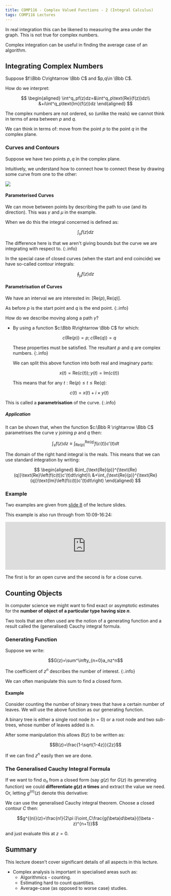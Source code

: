 ```yaml
---
title: COMP116 - Complex Valued Functions - 2 (Integral Calculus)
tags: COMP116 Lectures
---
```

In real integration this can be likened to measuring the area under the graph. This is not true for complex numbers.

Complex integration can be useful in finding the average case of an algorithm.

## Integrating Complex Numbers
Suppose $f:\Bbb C\rightarrow \Bbb C$ and $p,q\in \Bbb C$.

How do we interpret:

$$
\begin{aligned}
\int^q_pf(z)dz=&\int^q_p\text{Re}(f(z))dz\\
&+i\int^q_p\text{Im}(f(z))dz
\end{aligned}
$$

The complex numbers are not ordered, so (unlike the reals) we cannot think in terms of area between $p$ and $q$.

We can think in terms of: move from the point $p$ to the point $q$ in the complex plane.

### Curves and Contours
Suppose we have  two points $p,q$ in the complex plane.

Intuitively, we understand how to connect how to connect these by drawing some curve from one to the other:

![]({{site.baseurl}}/assets/comp116/lectures/2021-03-04-3.png)

#### Parameterised Curves
We can move between points by describing the path to use (and its direction). This was $\gamma$ and $\mu$ in the example.

When we do this the integral concerned is defined as:

$$\int_\gamma f(z)dz$$

The difference here is that we aren't giving bounds but the curve we are integrating with respect to.
{:.info}

In the special case of closed curves (when the start and end coincide) we have so-called contour integrals:

$$\oint_\mu f(z)dz$$

#### Parametrisation of Curves
We have an interval we are interested in: $[\text{Re}(p),\text{Re}(q)]$.

As before $p$ is the start point and $q$ is the end point.
{:.info}

How do we describe moving along a path $\gamma$?

* By using a function $c:\Bbb R\rightarrow \Bbb C$ for which:
	
	$$c(\text{Re}(p))=p;c(\text{Re}(q))=q$$
	
	These properties must be satisfied. The resultant $p$ and $q$ are complex numbers.
	{:.info}
	
	We can split this above function into both real and imaginary parts:
	
	$$x(t) = \text{Re}(c(t));y(t)=\text{Im}(c(t))$$
	
	This means that for any $t:\text{Re}(p)\leq t\leq \text{Re}(q)$:
	
	$$c(t) = x(t)+i\times y(t)$$
	
This is called a **parametrisation** of the curve.
{:.info}

##### Application
It can be shown that, when the function $c:\Bbb R \rightarrow \Bbb C$ parametrises the curve $\gamma$ joining $p$ and $q$ then:

$$\int_\gamma f(z)dz\equiv\int_{\text{Re}(p)}^{\text{Re}(q)}f(c(t))c'(t)dt$$

The domain of the right hand integral is the reals. This means that we can use standard integration by writing:

$$
\begin{aligned}
&\int_{\text{Re}(p)}^{\text{Re}(q)}\text{Re}\left(f(c(t))c'(t)dt\right)\\
&+\int_{\text{Re}(p)}^{\text{Re}(q)}\text{Im}\left(f(c(t))c'(t)dt\right)
\end{aligned}
$$

### Example
Two examples are given from [slide 8]({{site.baseurl}}/assets/comp116/lectures/2021-03-04-3.pdf) of the lecture slides.

This example is also run through from 10:09-16:24:

<iframe width="100%" src="https://www.youtube.com/embed/mhwHQ5oiVHM?start=609" frameborder="0" allow="accelerometer; autoplay; clipboard-write; encrypted-media; gyroscope; picture-in-picture" allowfullscreen></iframe>

The first is for an open curve and the second is for a close curve.

## Counting Objects
In computer science we might want to find exact or asymptotic estimates for the **number of object of a particular type having size $n$**.

Two tools that are often used are the notion of a generating function and a result called the (generalised) Cauchy integral formula.

### Generating Function
Suppose we write:

$$G(z)=\sum^\infty_{n=0}a_nz^n$$

The coefficient of $z^n$ describes the number of interest.
{:.info}

We can often manipulate this sum to find a closed form.

#### Example
Consider counting the number of binary trees that have a certain number of leaves. We will use the above function as our generating function.

A binary tree is either a single root node ($n=0$) or a root node and two sub-trees, whose number of leaves added is $n$.

After some manipulation this allows $B(z)$ to be written as:

$$B(z)=\frac{1-\sqrt{1-4z}}{2z}$$

If we can find $z^n$ easily then we are done.

### The Generalised Cauchy Integral Formula
If we want to find $a_n$ from a closed form (say $g(z)$ for $G(z)$ its generating function) we could **differentiate $g(z)$ $n$ times** and extract the value we need. Or, letting $g^{(n)}(z)$ denote this derivative:

We can use the generalised Cauchy integral theorem. Choose a closed contour $C$ then:

$$g^{(n)}(z)=\frac{n!}{2\pi i}\oint_C\frac{g(\beta)d\beta}{(\beta - z)^{n+1}}$$

and just evaluate this at $z=0$.

## Summary
This lecture doesn't cover significant details of all aspects in this lecture.

* Complex analysis is important in specialised areas such as:
	* Algorithmics - counting.
	* Estimating hard to count quantities.
	* Average-case (as opposed to worse case) studies.
